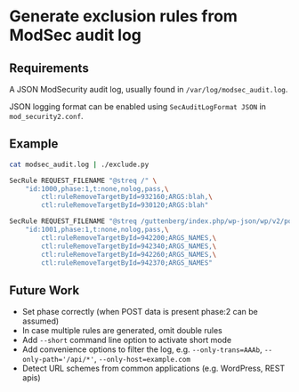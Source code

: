 # Generate exclusion rules from ModSec audit log

## Requirements

A JSON ModSecurity audit log, usually found in `/var/log/modsec_audit.log`.

JSON logging format can be enabled using `SecAuditLogFormat JSON` in `mod_security2.conf`.

## Example

```sh
cat modsec_audit.log | ./exclude.py

SecRule REQUEST_FILENAME "@streq /" \
	"id:1000,phase:1,t:none,nolog,pass,\
		ctl:ruleRemoveTargetById=932160;ARGS:blah,\
		ctl:ruleRemoveTargetById=930120;ARGS:blah"

SecRule REQUEST_FILENAME "@streq /guttenberg/index.php/wp-json/wp/v2/posts/5/autosaves" \
	"id:1001,phase:1,t:none,nolog,pass,\
		ctl:ruleRemoveTargetById=942200;ARGS_NAMES,\
		ctl:ruleRemoveTargetById=942340;ARGS_NAMES,\
		ctl:ruleRemoveTargetById=942260;ARGS_NAMES,\
		ctl:ruleRemoveTargetById=942370;ARGS_NAMES"
```

## Future Work

* Set phase correctly (when POST data is present phase:2 can be assumed)
* In case multiple rules are generated, omit double rules
* Add `--short` command line option to activate short mode
* Add convenience options to filter the log, e.g. `--only-trans=AAAb`, `--only-path='/api/*'`, `--only-host=example.com`
* Detect URL schemes from common applications (e.g. WordPress, REST apis)
